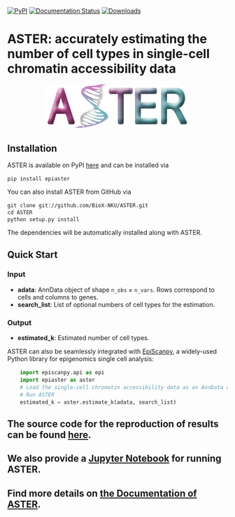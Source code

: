 [![PyPI](https://img.shields.io/pypi/v/epiaster.svg)](https://pypi.org/project/epiaster)
[![Documentation Status](https://readthedocs.org/projects/aster/badge/?version=latest)](https://aster.readthedocs.io/en/latest/?badge=stable)
[![Downloads](https://pepy.tech/badge/epiaster)](https://pepy.tech/project/epiaster)

# ASTER: accurately estimating the number of cell types in single-cell chromatin accessibility data

<div align=center>
<img src = "docs/source/logo.png" width = 65% height = 65%>
</div>  

## Installation
ASTER is available on PyPI [here](https://pypi.org/project/epiaster/) and can be installed via

```
pip install epiaster
```

You can also install ASTER from GitHub via
```
git clone git://github.com/BioX-NKU/ASTER.git
cd ASTER
python setup.py install
```
The dependencies will be automatically installed along with ASTER.


## Quick Start

### Input

* **adata**:       AnnData object of shape `n_obs` × `n_vars`. Rows correspond to cells and columns to genes.
* **search_list**: List of optional numbers of cell types for the estimation.

### Output

* **estimated_k**: Estimated number of cell types.

ASTER can also be seamlessly integrated with [EpiScanpy](https://episcanpy.readthedocs.io/en/stable/), a widely-used Python library for epigenomics single cell analysis:
```python
    import episcanpy.api as epi
    import epiaster as aster
    # Load the single-cell chromatin accessibility data as an AnnData object (adata)
    # Run ASTER
    estimated_k = aster.estimate_k(adata, search_list)
```

##
## The source code for the reproduction of results can be found [here](https://github.com/BioX-NKU/ASTER_reproducibility/).
## We also provide a [Jupyter Notebook](https://github.com/BioX-NKU/ASTER_reproducibility/example.ipynb) for running ASTER.
## Find more details on [the Documentation of ASTER](https://aster.readthedocs.io/en/latest/index.html).